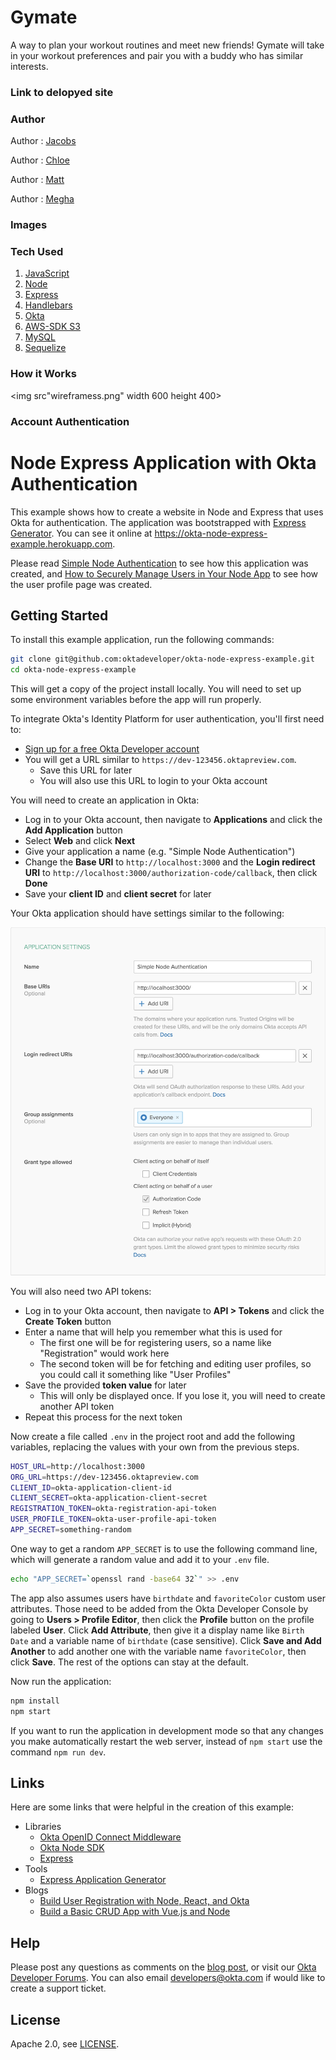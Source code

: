 # Gymate

A way to plan your workout routines and meet new friends! Gymate will take in your workout preferences and pair you with a buddy who has similar interests. 

### Link to delopyed site



### Author

Author : [Jacobs](https://github.com/gljacobs)

Author : [Chloe](https://github.com/chloezhouny)

Author : [Matt](https://github.com/matkuh)

Author : [Megha](https://github.com/meghabprasad)

### Images

### Tech Used

1. [JavaScript](https://www.javascript.com/)
2. [Node](https://nodejs.org/en/)
3. [Express](https://expressjs.com/)
4. [Handlebars](https://www.npmjs.com/package/handlebars)
5. [Okta](https://www.okta.com/)
6. [AWS-SDK S3](https://aws.amazon.com/sdk-for-node-js/)
7. [MySQL](https://www.mysql.com/)
8. [Sequelize](http://docs.sequelizejs.com/)

### How it Works

<img src"wireframess.png" width 600 height 400>

### Account Authentication





























# Node Express Application with Okta Authentication

This example shows how to create a website in Node and Express that uses Okta for authentication. The application was bootstrapped with [Express Generator](https://expressjs.com/en/starter/generator.html). You can see it online at <https://okta-node-express-example.herokuapp.com>.

Please read [Simple Node Authentication](https://developer.okta.com/blog/2018/04/24/simple-node-authentication) to see how this application was created, and [How to Securely Manage Users in Your Node App](https://developer.okta.com/blog/2018/06/26/securely-manage-users-node-app) to see how the user profile page was created.

## Getting Started

To install this example application, run the following commands:

```bash
git clone git@github.com:oktadeveloper/okta-node-express-example.git
cd okta-node-express-example
```

This will get a copy of the project install locally. You will need to set up some environment variables before the app will run properly.

To integrate Okta's Identity Platform for user authentication, you'll first need to:

* [Sign up for a free Okta Developer account](https://www.okta.com/developer/signup/)
* You will get a URL similar to `https://dev-123456.oktapreview.com`.
  * Save this URL for later
  * You will also use this URL to login to your Okta account

You will need to create an application in Okta:

* Log in to your Okta account, then navigate to **Applications** and click the **Add Application** button
* Select **Web** and click **Next**
* Give your application a name (e.g. "Simple Node Authentication")
* Change the **Base URI** to `http://localhost:3000` and the **Login redirect URI** to `http://localhost:3000/authorization-code/callback`, then click **Done**
* Save your **client ID** and **client secret** for later

Your Okta application should have settings similar to the following:

![Okta Application Settings](images/okta-app-settings.png)

You will also need two API tokens:

* Log in to your Okta account, then navigate to **API > Tokens** and click the **Create Token** button
* Enter a name that will help you remember what this is used for
  * The first one will be for registering users, so a name like "Registration" would work here
  * The second token will be for fetching and editing user profiles, so you could call it something like "User Profiles"
* Save the provided **token value** for later
  * This will only be displayed once. If you lose it, you will need to create another API token
* Repeat this process for the next token

Now create a file called `.env` in the project root and add the following variables, replacing the values with your own from the previous steps.

```bash
HOST_URL=http://localhost:3000
ORG_URL=https://dev-123456.oktapreview.com
CLIENT_ID=okta-application-client-id
CLIENT_SECRET=okta-application-client-secret
REGISTRATION_TOKEN=okta-registration-api-token
USER_PROFILE_TOKEN=okta-user-profile-api-token
APP_SECRET=something-random
```

One way to get a random `APP_SECRET` is to use the following command line, which will generate a random value and add it to your `.env` file.

```bash
echo "APP_SECRET=`openssl rand -base64 32`" >> .env
```

The app also assumes users have `birthdate` and `favoriteColor` custom user attributes. Those need to be added from the Okta Developer Console by going to **Users > Profile Editor**, then click the **Profile** button on the profile labeled **User**. Click **Add Attribute**, then give it a display name like `Birth Date` and a variable name of `birthdate` (case sensitive). Click **Save and Add Another** to add another one with the variable name `favoriteColor`, then click **Save**. The rest of the options can stay at the default.

Now run the application:

```bash
npm install
npm start
```

If you want to run the application in development mode so that any changes you make automatically restart the web server, instead of `npm start` use the command `npm run dev`.

## Links

Here are some links that were helpful in the creation of this example:

* Libraries
  * [Okta OpenID Connect Middleware](https://github.com/okta/okta-oidc-js/tree/master/packages/oidc-middleware)
  * [Okta Node SDK](https://github.com/okta/okta-sdk-nodejs)
  * [Express](https://github.com/expressjs/express)
* Tools
  * [Express Application Generator](https://expressjs.com/en/starter/generator.html)
* Blogs
  * [Build User Registration with Node, React, and Okta](https://developer.okta.com/blog/2018/02/06/build-user-registration-with-node-react-and-okta)
  * [Build a Basic CRUD App with Vue.js and Node](https://developer.okta.com/blog/2018/02/15/build-crud-app-vuejs-node)

## Help

Please post any questions as comments on the [blog post](https://developer.okta.com/blog/2018/04/24/simple-node-authentication), or visit our [Okta Developer Forums](https://devforum.okta.com/). You can also email [developers@okta.com](mailto:developers@okta.com) if would like to create a support ticket.

## License

Apache 2.0, see [LICENSE](LICENSE).
